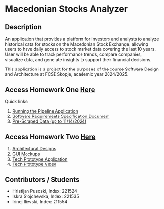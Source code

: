 # Macedonian Stocks Analyzer

## Description

An application that provides a platform for investors and analysts to analyze historical data for stocks on the
Macedonian Stock Exchange, allowing users to have daily access to stock market data covering the last 10 years. User
will be able to track performance trends, compare companies, visualize data, and generate insights to support their
financial decisions.

This application is a project for the purposes of the course Software Design and Architecture at FCSE Skopje, academic
year 2024/2025.

## Access Homework One [Here](./homework_one)
Quick links:
1. [Running the Pipeline Application](./homework_one/README.md#steps-for-running-the-application)
2. [Software Requirements Specification Document](./docs/SRS.md#software-requirements-specification)
3. [Pre-Scraped Data (up to 11/14/2024)](./homework_one/pre_scraped_data)

## Access Homework Two [Here](./homework_two)
1. [Architectural Designs](./homework_two/architecture/AD.pdf)
2. [GUI Mockups](./homework_two/mockups)
3. [Tech Prototype Application](./homework_two/tech_prototype/README.md)
4. [Tech Prototype Video](https://finkiukim-my.sharepoint.com/:v:/g/personal/hristijan_pusoski_students_finki_ukim_mk/Ef20IGdAx81DiJ0Ql_itX3IBwrbJ2D4jNFlr23hzHBFLNQ)

## Contributors / Students

- Hristijan Pusoski, Index: 221524
- Iskra Stojchevska, Index: 221535
- Irinej Ilievski, Index: 211554
